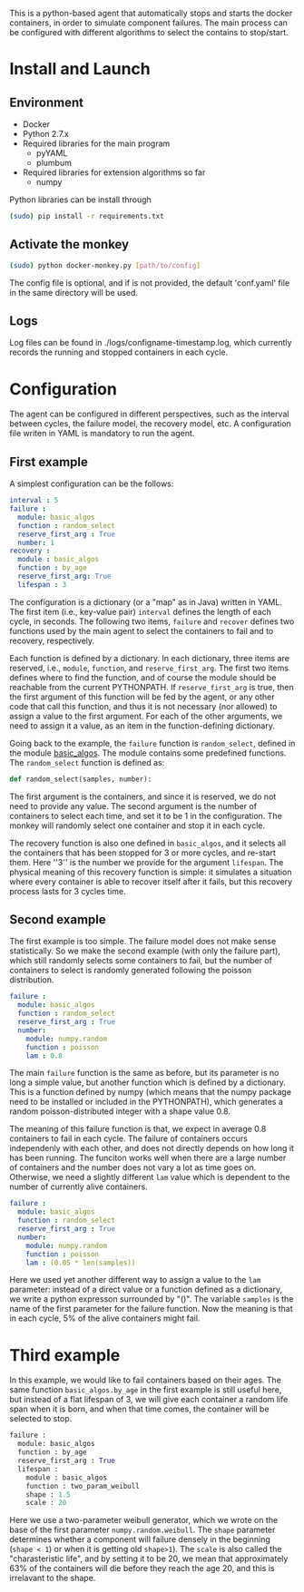 This is a python-based agent that automatically stops and starts the docker containers, in order to simulate component failures. The main process can be configured with different algorithms to select the contains to stop/start.

Install and Launch
==================

Environment
-----------

- Docker
- Python 2.7.x
- Required libraries for the main program
  * pyYAML
  * plumbum
- Required libraries for extension algorithms so far
  * numpy

Python libraries can be install through 

``` bash
(sudo) pip install -r requirements.txt
```

Activate the monkey
-------------------

``` bash
(sudo) python docker-monkey.py [path/to/config]
```

The config file is optional, and if is not provided, the default 'conf.yaml' file in the same directory will be used.

Logs
---------

Log files can be found in ./logs/configname-timestamp.log, which currently records the running and stopped containers in each cycle.

Configuration
================

The agent can be configured in different perspectives, such as the interval between cycles, the failure model, the recovery model, etc. A configuration file writen in YAML is mandatory to run the agent. 

First example
---------

A simplest configuration can be the follows:

``` yaml
interval : 5 
failure :    
  module: basic_algos
  function : random_select
  reserve_first_arg : True
  number: 1
recovery : 
  module : basic_algos
  function : by_age
  reserve_first_arg: True
  lifespan : 3
```

The configuration is a dictionary (or a "map" as in Java) written in YAML. The first item (i.e., key-value pair) ```interval``` defines the length of each cycle, in seconds. The following two items, ```failure``` and ```recover``` defines two functions used by the main agent to select the containers to fail and to recovery, respectively. 

Each function is defined by a dictionary. In each dictionary, three items are reserved, i.e.,  ```module```,  ```function```, and ```reserve_first_arg```. The first two items defines where to find the function, and of course the module should be reachable from the current PYTHONPATH. If ```reserve_first_arg``` is true, then the first argument of this function will be fed by the agent, or any other code that call this function, and thus it is not necessary (nor allowed) to assign a value to the first argument. For each of the other arguments, we need to assign it a value, as an item in the function-defining dictionary. 

Going back to the example, the ```failure``` function is ```random_select```, defined in the module [basic_algos](https://github.com/DIVERSIFY-project/smartgh-cloudml/blob/master/monkey/basic_algos.py). The module contains some predefined functions. The ```random_select``` function is defined as:
``` python
def random_select(samples, number):
```
The first argument is the containers, and since it is reserved, we do not need to provide any value. The second argument is the number of containers to select each time, and set it to be 1 in the configuration. The monkey will randomly select one container and stop it in each cycle.

The recovery function is also one defined in ```basic_algos```, and it selects all the containers that has been stopped for 3 or more cycles, and re-start them. Here ''3'' is the number we provide for the argument ```lifespan```. The physical meaning of this recovery function is simple: it simulates a situation where every container is able to recover itself after it fails, but this recovery process lasts for 3 cycles time.

Second example
-----------

The first example is too simple. The failure model does not make sense statistically. So we make the second example (with only the failure part), which still randomly selects some containers to fail, but the number of containers to select is randomly generated following the poisson distribution.

``` yaml
failure :
  module: basic_algos
  function : random_select
  reserve_first_arg : True
  number:
    module: numpy.random
    function : poisson
    lam : 0.8
```

The main ```failure``` function is the same as before, but its parameter is no long a simple value, but another function which is defined by a dictionary. This is a function defined by numpy (which means that the numpy package need to be installed or included in the PYTHONPATH), which generates a random poisson-distributed integer with a shape value 0.8. 

The meaning of this failure function is that, we expect in average 0.8 containers to fail in each cycle. The failure of containers occurs independenly with each other, and does not directly depends on how long it has been running. The funciton works well when there are a large number of containers and the number does not vary a lot as time goes on. Otherwise, we need a slightly different ```lam``` value which is dependent to the number of currently alive containers.

``` yaml
failure :
  module: basic_algos
  function : random_select
  reserve_first_arg : True
  number:
    module: numpy.random
    function : poisson
    lam : (0.05 * len(samples))
```

Here we used yet another different way to assign a value to the ```lam``` parameter: instead of a direct value or a function defined as a dictionary, we write a python expresson surrounded by "()". The variable ```samples``` is the name of the first parameter for the failure function. Now the meaning is that in each cycle, 5% of the alive containers might fail.

Third example
============

In this example, we would like to fail containers based on their ages. The same function ```basic_algos.by_age``` in the first example is still useful here, but instead of a flat lifespan of 3, we will give each container a random life span when it is born, and when that time comes, the container will be selected to stop.

``` python
failure :
  module: basic_algos
  function : by_age
  reserve_first_arg : True
  lifespan :
    module : basic_algos
    function : two_param_weibull
    shape : 1.5
    scale : 20
 ```

Here we use a two-parameter weibull generator, which we wrote on the base of the first parameter ```numpy.random.weibull```. The ```shape``` parameter determines whether a component will failure densely in the beginning (```shape < 1```) or when it is getting old ```shape>1```). The ```scale``` is also called the "charasteristic life", and by setting it to be 20, we mean that approximately 63% of the containers will die before they reach the age 20, and this is irrelavant to the shape.

